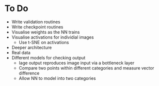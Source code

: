 To Do
=====

- Write validation routines
- Write checkpoint routines
- Visualise weights as the NN trains
- Visualise activations for individial images
  - Use t-SNE on activations
- Deeper architecture
- Real data
- Different models for checking output
  - Iage output reproduces image input via a bottleneck layer
  - Compare two points within different categories and measure vector difference
  - Allow NN to model into two categories
